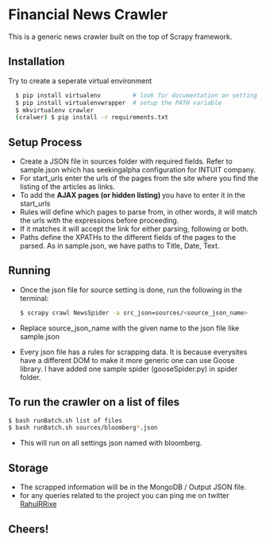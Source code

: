 Financial News Crawler
================================
This is a generic news crawler built on the top of Scrapy framework.

Installation
-------------
Try to create a seperate virtual environment

```bash
  $ pip install virtualenv         # look for documentation on setting up virtual environment
  $ pip install virtualenvwrapper  # setup the PATH variable
  $ mkvirtualenv crawler
  (cralwer) $ pip install -r requirements.txt
```


Setup Process
---------------------
* Create a JSON file in sources folder with required fields.
Refer to sample.json which has seekingalpha configuration for INTUIT company.
* For start_urls enter the urls of the pages from the site where you find the listing of the articles as links.
* To add the <strong> AJAX pages (or hidden listing) </strong> you have to enter it in the start_urls
* Rules will define which pages to parse from, in other words, it will match the urls with the expressions before proceeding.
* If it matches it will accept the link for either parsing, following or both.
* Paths define the XPATHs to the different fields of the pages to the parsed. As in sample.json, we have paths to Title, Date, Text.

Running
-------
* Once the json file for source setting is done, run the following in the terminal:

  ```bash
  $ scrapy crawl NewsSpider -a src_json=sources/<source_json_name>
  ```
* Replace source_json_name with the given name to the json file like sample.json
* Every json file has a rules for scrapping data. It is because everysites have a different DOM to make it
  more generic one can use Goose library. I have added one sample spider (gooseSpider.py) in spider folder.

To run the crawler on a list of files
-------------------------------------
  ```bash
  $ bash runBatch.sh list of files
  $ bash runBatch.sh sources/bloomberg*.json
  ```

  * This will run on all settings json named with bloomberg.

Storage
-------
* The scrapped information will be in the MongoDB / Output JSON file.
* for any queries related to the project you can ping me on twitter <a href="https://twitter.com/RahulRRixe"> RahulRRixe </a>

## Cheers!
